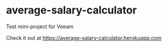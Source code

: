 # average-salary-calculator
Test mini-project for Veeam

Check it out at https://average-salary-calculator.herokuapp.com 
